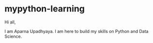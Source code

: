 # mypython-learning

Hi all,

I am Aparna Upadhyaya. I am here to build my skills on Python and Data Science.

